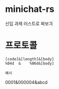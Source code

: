 # minichat-rs
신입 과제 러스트로 짜보긔 

# 프로토콜

```
[code]&[length]&[body]
%04d  &    %06d&[body]

예시 
```
0001&000004&abcd
```





